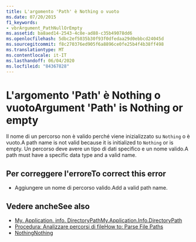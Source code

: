 ```yaml
---
title: L'argomento 'Path' è Nothing o vuoto
ms.date: 07/20/2015
f1_keywords:
- vbrArgument_PathNullOrEmpty
ms.assetid: ba8aed14-2543-4c8e-ad88-c35b49078dd6
ms.openlocfilehash: 5dbc2ef5035b30f93f0dfedaa29d0ebbcd24045d
ms.sourcegitcommit: f8c270376ed905f6a8896ce0fe25b4f4b38ff498
ms.translationtype: MT
ms.contentlocale: it-IT
ms.lasthandoff: 06/04/2020
ms.locfileid: "84367828"
---
```

# <a name="argument-path-is-nothing-or-empty"></a><span data-ttu-id="3dccc-102">L'argomento 'Path' è Nothing o vuoto</span><span class="sxs-lookup"><span data-stu-id="3dccc-102">Argument 'Path' is Nothing or empty</span></span>
<span data-ttu-id="3dccc-103">Il nome di un percorso non è valido perché viene inizializzato su `Nothing` o è vuoto.</span><span class="sxs-lookup"><span data-stu-id="3dccc-103">A path name is not valid because it is initialized to `Nothing` or is empty.</span></span> <span data-ttu-id="3dccc-104">Un percorso deve avere un tipo di dati specifico e un nome valido.</span><span class="sxs-lookup"><span data-stu-id="3dccc-104">A path must have a specific data type and a valid name.</span></span>  
  
## <a name="to-correct-this-error"></a><span data-ttu-id="3dccc-105">Per correggere l'errore</span><span class="sxs-lookup"><span data-stu-id="3dccc-105">To correct this error</span></span>  
  
- <span data-ttu-id="3dccc-106">Aggiungere un nome di percorso valido.</span><span class="sxs-lookup"><span data-stu-id="3dccc-106">Add a valid path name.</span></span>  
  
## <a name="see-also"></a><span data-ttu-id="3dccc-107">Vedere anche</span><span class="sxs-lookup"><span data-stu-id="3dccc-107">See also</span></span>

- [<span data-ttu-id="3dccc-108">My. Application. info. DirectoryPath</span><span class="sxs-lookup"><span data-stu-id="3dccc-108">My.Application.Info.DirectoryPath</span></span>](xref:Microsoft.VisualBasic.ApplicationServices.AssemblyInfo.DirectoryPath)
- [<span data-ttu-id="3dccc-109">Procedura: Analizzare percorsi di file</span><span class="sxs-lookup"><span data-stu-id="3dccc-109">How to: Parse File Paths</span></span>](../developing-apps/programming/drives-directories-files/how-to-parse-file-paths.md)
- [<span data-ttu-id="3dccc-110">Nothing</span><span class="sxs-lookup"><span data-stu-id="3dccc-110">Nothing</span></span>](../language-reference/nothing.md)
